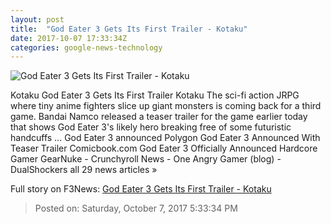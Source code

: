 ```yaml
---
layout: post
title:  "God Eater 3 Gets Its First Trailer - Kotaku"
date: 2017-10-07 17:33:34Z
categories: google-news-technology
---
```


![God Eater 3 Gets Its First Trailer - Kotaku](https://i.kinja-img.com/gawker-media/image/upload/s--LtVLPymF--/c_fill,fl_progressive,g_center,h_450,q_80,w_800/ftlzslqdm3w0jkozrman.png)

Kotaku God Eater 3 Gets Its First Trailer Kotaku The sci-fi action JRPG where tiny anime fighters slice up giant monsters is coming back for a third game. Bandai Namco released a teaser trailer for the game earlier today that shows God Eater 3's likely hero breaking free of some futuristic handcuffs ... God Eater 3 announced Polygon God Eater 3 Announced With Teaser Trailer Comicbook.com God Eater 3 Officially Announced Hardcore Gamer GearNuke - Crunchyroll News - One Angry Gamer (blog) - DualShockers all 29 news articles »


Full story on F3News: [God Eater 3 Gets Its First Trailer - Kotaku](http://www.f3nws.com/n/GUurTH)

> Posted on: Saturday, October 7, 2017 5:33:34 PM
